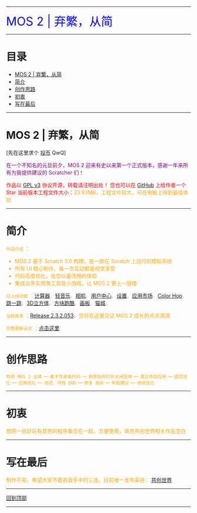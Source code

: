 <div><a name="top"></a></div>

***
<td bgcolor="blue" data-xg_idx="99"> <font color="blue" size="6" data-xg_idx="19">MOS 2 | 弃繁，从简</font></td>

***
# 目录
<ul>
  <li><a href="#a">MOS 2 | 弃繁，从简</a></li>
  <li><a href="#b">简介</a></li>
  <li><a href="#c"><a href="#a"><a href="#a">创作思路</a></li>
  <li><a href="#d"><a href="#a">初衷</a></li>
  <li><a href="#e">写在最后</a></li>
</ul>

***
# <a name="a">MOS 2 | 弃繁，从简</a>
[先在这里求个 [投币](https://www.ccw.site/detail/601d373c9baa5d5383685e68?inviteCode=J3eGePeA4xoXIDno) QwQ]

<font color="purple">在一个不知名的元旦前夕，MOS 2 迎来有史以来第一个正式版本，感谢一年来所有为我提供建议的 Scratcher 们！

<font color="red">作品以 [GPL v3](https://github.com/fengyec2/mos-2/blob/main/LICENSE) 协议开源，转载请注明出处！
您也可以在 [GitHub](https://github.com/fengyec2/mos-2) 上给作者一个 Star
当前版本工程文件大小：<font color="orange">23.93MB，工程文件较大，可在电脑上得到最佳体验

***
# <a name="b">简介</a>
`作品介绍` ：
<ul>
  <li>MOS 2 基于 Scratch 3.0 构建，是一款在 Scratch 上运行的模拟系统</li>
  <li>所有 UI 精心制作，每一次互动都是视觉享受</li>
  <li>代码高度优化，给您以最流畅的体验</li>
  <li>集成众多实用类工具及小游戏，让 MOS 2 更上一层楼</li>
</ul>

`已上线功能` ：[计算器]()、[轻音乐]()、[相机]()、[用户中心]()、[设置]()、[应用市场]()、[Color Hop]()、[跳一跳]()、[3D立方体]()、[方块跑酷]()、[画板]()、[猫城]()。

`当前版本` ：[Release 2.3.2.053]()，您将在这里见证 MOS 2 成长的点点滴滴

`完整更新日志` ：[点击这里](https://github.com/fengyec2/mos-2/blob/main/Changelog)

***
# <a name="c">创作思路</a>
`构思 MOS 2 主体` — `着手写桌面代码` — `构思如何打开关闭应用` — `真正添加应用` — `底层优化` — `应用优化` — `测试、寻找 BUG` — `修复 BUG` — `听取建议` — `继续优化`

***
# <a name="d">初衷</a>
想把一些好玩有意思的程序集合在一起，方便使用，填充共创世界相关作品空白

***
# <a name="e">写在最后</a>
制作不易，希望大家不要吝啬手中的三连。目前唯一发布渠道： [共创世界](https://www.ccw.site/detail/601d373c9baa5d5383685e68?inviteCode=J3eGePeA4xoXIDno) 

***
<div><a href="#top">回到顶部</a></div>

***
